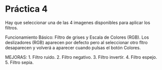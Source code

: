  # Práctica 4

Hay que seleccionar una de las 4 imagenes disponibles para aplicar los filtros.

Funcionamiento Básico:
    Filtro de grises y Escala de Colores (RGB).
    Los deslizadores (RGB) aparecen por defecto pero al seleccionar otro fltro desaparecen y volverá a aparecer cuando pulsas el botón Colores.

MEJORAS: 
    1. Filtro ruido.
    2. Filtro negativo.
    3. Filtro invertir.
    4. Filtro espejo.
    5. Filtro sepia.
